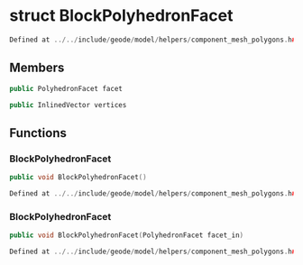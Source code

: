 # struct BlockPolyhedronFacet

```cpp
Defined at ../../include/geode/model/helpers/component_mesh_polygons.h#75
```

## Members

```cpp
public PolyhedronFacet facet

```

```cpp
public InlinedVector vertices

```



## Functions

### BlockPolyhedronFacet

```cpp
public void BlockPolyhedronFacet()
```

```cpp
Defined at ../../include/geode/model/helpers/component_mesh_polygons.h#77
```

### BlockPolyhedronFacet

```cpp
public void BlockPolyhedronFacet(PolyhedronFacet facet_in)
```

```cpp
Defined at ../../include/geode/model/helpers/component_mesh_polygons.h#78
```



